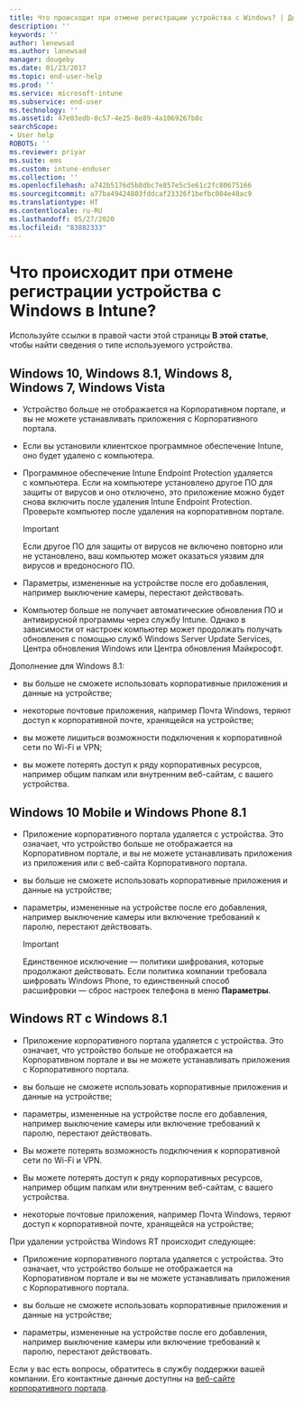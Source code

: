 ```yaml
---
title: Что происходит при отмене регистрации устройства с Windows? | Документация Майкрософт
description: ''
keywords: ''
author: lenewsad
ms.author: lanewsad
manager: dougeby
ms.date: 01/23/2017
ms.topic: end-user-help
ms.prod: ''
ms.service: microsoft-intune
ms.subservice: end-user
ms.technology: ''
ms.assetid: 47e03edb-0c57-4e25-8e89-4a1069267b8c
searchScope:
- User help
ROBOTS: ''
ms.reviewer: priyar
ms.suite: ems
ms.custom: intune-enduser
ms.collection: ''
ms.openlocfilehash: a742b5176d5b8dbc7e857e5c5e61c2fc80675166
ms.sourcegitcommit: a77ba49424803fddcaf23326f1befbc004e48ac9
ms.translationtype: HT
ms.contentlocale: ru-RU
ms.lasthandoff: 05/27/2020
ms.locfileid: "83882333"
---
```

# <a name="what-happens-if-you-unenroll-your-windows-device-from-intune"></a>Что происходит при отмене регистрации устройства с Windows в Intune?

Используйте ссылки в правой части этой страницы **В этой статье**, чтобы найти сведения о типе используемого устройства.


## <a name="windows-10-windows-81-windows-8-windows-7-windows-vista"></a>Windows 10, Windows 8.1, Windows 8, Windows 7, Windows Vista

- Устройство больше не отображается на Корпоративном портале, и вы не можете устанавливать приложения с Корпоративного портала.

- Если вы установили клиентское программное обеспечение Intune, оно будет удалено с компьютера.

- Программное обеспечение Intune Endpoint Protection удаляется с компьютера. Если на компьютере установлено другое ПО для защиты от вирусов и оно отключено, это приложение можно будет снова включить после удаления Intune Endpoint Protection. Проверьте компьютер после удаления на корпоративном портале.

    > [!IMPORTANT]
    > Если другое ПО для защиты от вирусов не включено повторно или не установлено, ваш компьютер может оказаться уязвим для вирусов и вредоносного ПО.

- Параметры, измененные на устройстве после его добавления, например выключение камеры, перестают действовать.

- Компьютер больше не получает автоматические обновления ПО и антивирусной программы через службу Intune. Однако в зависимости от настроек компьютер может продолжать получать обновления с помощью служб Windows Server Update Services, Центра обновления Windows или Центра обновления Майкрософт.

Дополнение для Windows 8.1:

- вы больше не сможете использовать корпоративные приложения и данные на устройстве;

- некоторые почтовые приложения, например Почта Windows, теряют доступ к корпоративной почте, хранящейся на устройстве;

- вы можете лишиться возможности подключения к корпоративной сети по Wi-Fi и VPN;

- вы можете потерять доступ к ряду корпоративных ресурсов, например общим папкам или внутренним веб-сайтам, с вашего устройства.

## <a name="windows-10-mobile-and-windows-phone-81"></a>Windows 10 Mobile и Windows Phone 8.1

- Приложение корпоративного портала удаляется с устройства. Это означает, что устройство больше не отображается на Корпоративном портале, и вы не можете устанавливать приложения из приложения или с веб-сайта Корпоративного портала.

- вы больше не сможете использовать корпоративные приложения и данные на устройстве;

- параметры, измененные на устройстве после его добавления, например выключение камеры или включение требований к паролю, перестают действовать.

    > [!IMPORTANT]
    > Единственное исключение — политики шифрования, которые продолжают действовать. Если политика компании требовала шифровать Windows Phone, то единственный способ расшифровки — сброс настроек телефона в меню **Параметры**.

## <a name="windows-rt-running-windows-81"></a>Windows RT с Windows 8.1

- Приложение корпоративного портала удаляется с устройства. Это означает, что устройство больше не отображается на Корпоративном портале и вы не можете устанавливать приложения с Корпоративного портала.

- вы больше не сможете использовать корпоративные приложения и данные на устройстве;

- параметры, измененные на устройстве после его добавления, например выключение камеры или включение требований к паролю, перестают действовать.

- Вы можете потерять возможность подключения к корпоративной сети по Wi-Fi и VPN.

- Вы можете потерять доступ к ряду корпоративных ресурсов, например общим папкам или внутренним веб-сайтам, с вашего устройства.

- некоторые почтовые приложения, например Почта Windows, теряют доступ к корпоративной почте, хранящейся на устройстве;

При удалении устройства Windows RT происходит следующее:

- Приложение корпоративного портала удаляется с устройства. Это означает, что устройство больше не отображается на Корпоративном портале и вы не можете устанавливать приложения с Корпоративного портала.

- вы больше не сможете использовать корпоративные приложения и данные на устройстве;

- параметры, измененные на устройстве после его добавления, например выключение камеры или включение требований к паролю, перестают действовать.

Если у вас есть вопросы, обратитесь в службу поддержки вашей компании. Его контактные данные доступны на [веб-сайте корпоративного портала](https://go.microsoft.com/fwlink/?linkid=2010980).
